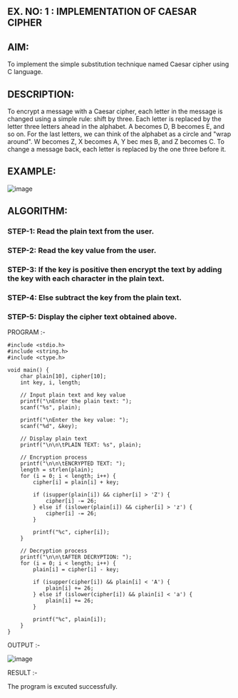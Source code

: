 ## EX. NO: 1 : IMPLEMENTATION OF CAESAR CIPHER
 

## AIM:

To implement the simple substitution technique named Caesar cipher using C language.

## DESCRIPTION:

To encrypt a message with a Caesar cipher, each letter in the message is changed using a simple rule: shift by three. Each letter is replaced by the letter three letters ahead in the alphabet. A becomes D, B becomes E, and so on. For the last letters, we can think of the
alphabet as a circle and "wrap around". W becomes Z, X becomes A, Y bec mes B, and Z
becomes C. To change a message back, each letter is replaced by the one three before it.

## EXAMPLE:



![image](https://github.com/Hemamanigandan/CNS/assets/149653568/eb9c6c43-8c80-4cdd-b9d4-91705a311c79)


## ALGORITHM:

### STEP-1: Read the plain text from the user.
### STEP-2: Read the key value from the user.
### STEP-3: If the key is positive then encrypt the text by adding the key with each character in the plain text.
### STEP-4: Else subtract the key from the plain text.
### STEP-5: Display the cipher text obtained above.


PROGRAM :-
```
#include <stdio.h>
#include <string.h>
#include <ctype.h>

void main() {
    char plain[10], cipher[10];
    int key, i, length;

    // Input plain text and key value
    printf("\nEnter the plain text: ");
    scanf("%s", plain);

    printf("\nEnter the key value: ");
    scanf("%d", &key);

    // Display plain text
    printf("\n\n\tPLAIN TEXT: %s", plain);

    // Encryption process
    printf("\n\n\tENCRYPTED TEXT: ");
    length = strlen(plain);
    for (i = 0; i < length; i++) {
        cipher[i] = plain[i] + key;

        if (isupper(plain[i]) && cipher[i] > 'Z') {
            cipher[i] -= 26;
        } else if (islower(plain[i]) && cipher[i] > 'z') {
            cipher[i] -= 26;
        }

        printf("%c", cipher[i]);
    }

    // Decryption process
    printf("\n\n\tAFTER DECRYPTION: ");
    for (i = 0; i < length; i++) {
        plain[i] = cipher[i] - key;

        if (isupper(cipher[i]) && plain[i] < 'A') {
            plain[i] += 26;
        } else if (islower(cipher[i]) && plain[i] < 'a') {
            plain[i] += 26;
        }

        printf("%c", plain[i]);
    }
}

```


OUTPUT :-


![image](https://github.com/user-attachments/assets/31a33637-cfbd-4369-acf6-06683e8bcee4)

RESULT :-

 The program is excuted successfully.

